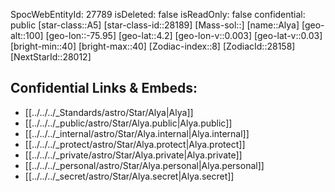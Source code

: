 ﻿---
location: [4.2,75.95,100]
type: Star
tags:
- astro/Star

---
SpocWebEntityId: 27789
isDeleted: false
isReadOnly: false
confidential: public
[star-class::A5]
[star-class-id::28189]
[Mass-sol::]
[name::Alya]
[geo-alt::100]
[geo-lon::-75.95]
[geo-lat::4.2]
[geo-lon-v::0.003]
[geo-lat-v::0.03]
[bright-min::40]
[bright-max::40]
[Zodiac-index::8]
[ZodiacId::28158]
[NextStarId::28012]



## Confidential Links & Embeds: 
- [[../../../_Standards/astro/Star/Alya|Alya]] 
- [[../../../_public/astro/Star/Alya.public|Alya.public]] 
- [[../../../_internal/astro/Star/Alya.internal|Alya.internal]] 
- [[../../../_protect/astro/Star/Alya.protect|Alya.protect]] 
- [[../../../_private/astro/Star/Alya.private|Alya.private]] 
- [[../../../_personal/astro/Star/Alya.personal|Alya.personal]] 
- [[../../../_secret/astro/Star/Alya.secret|Alya.secret]]

